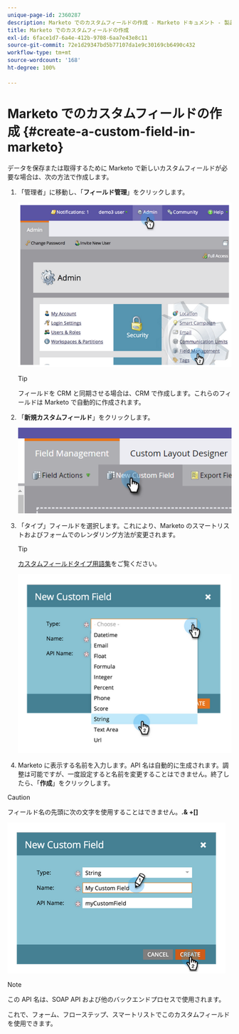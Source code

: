 ```yaml
---
unique-page-id: 2360287
description: Marketo でのカスタムフィールドの作成 - Marketo ドキュメント - 製品ドキュメント
title: Marketo でのカスタムフィールドの作成
exl-id: 6face1d7-6a4e-412b-9708-6aa7e43e8c11
source-git-commit: 72e1d29347bd5b77107da1e9c30169cb6490c432
workflow-type: tm+mt
source-wordcount: '168'
ht-degree: 100%

---
```


# Marketo でのカスタムフィールドの作成 {#create-a-custom-field-in-marketo}

データを保存または取得するために Marketo で新しいカスタムフィールドが必要な場合は、次の方法で作成します。

1. 「管理者」に移動し、「**フィールド管理**」をクリックします。

   ![](assets/image2014-9-24-13-3a46-3a26.png)

   >[!TIP]
   >
   >フィールドを CRM と同期させる場合は、CRM で作成します。これらのフィールドは Marketo で自動的に作成されます。

1. 「**新規カスタムフィールド**」をクリックします。

   ![](assets/two.png)

1. 「タイプ」フィールドを選択します。これにより、Marketo のスマートリストおよびフォームでのレンダリング方法が変更されます。

   >[!TIP]
   >
   >[カスタムフィールドタイプ用語集](/help/marketo/product-docs/administration/field-management/custom-field-type-glossary.md)をご覧ください。

   ![](assets/image2014-9-24-13-3a47-3a42.png)

1. Marketo に表示する名前を入力します。API 名は自動的に生成されます。調整は可能ですが、一度設定すると名前を変更することはできません。終了したら、「**作成**」をクリックします。

>[!CAUTION]
>
>フィールド名の先頭に次の文字を使用することはできません。**.&amp; +[]**

![](assets/image2014-9-24-13-3a48-3a26.png)

>[!NOTE]
>
>この API 名は、SOAP API および他のバックエンドプロセスで使用されます。

これで、フォーム、フローステップ、スマートリストでこのカスタムフィールドを使用できます。
